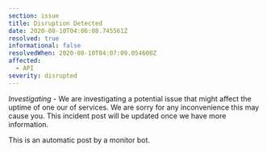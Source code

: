 ```yaml
---
section: issue
title: Disruption Detected
date: 2020-08-10T04:06:08.745561Z
resolved: true
informational: false
resolvedWhen: 2020-08-10T04:07:09.054600Z
affected:
  - API
severity: disrupted
---
```

*Investigating* - We are investigating a potential issue that might affect the uptime of one our of services. We are sorry for any inconvenience this may cause you. This incident post will be updated once we have more information.

This is an automatic post by a monitor bot.
        